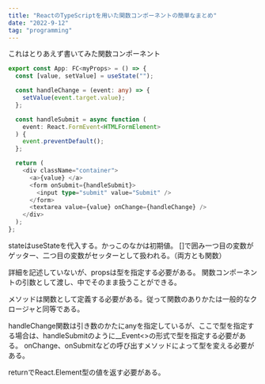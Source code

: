```yaml
---
title: "ReactのTypeScriptを用いた関数コンポーネントの簡単なまとめ"
date: "2022-9-12"
tag: "programming"
---
```


これはとりあえず書いてみた関数コンポーネント

```ts
export const App: FC<myProps> = () => {
  const [value, setValue] = useState("");

  const handleChange = (event: any) => {
    setValue(event.target.value);
  };

  const handleSubmit = async function (
    event: React.FormEvent<HTMLFormElement>
  ) {
    event.preventDefault();
  };

  return (
    <div className="container">
      <a>{value} </a>
      <form onSubmit={handleSubmit}>
        <input type="submit" value="Submit" />
      </form>
      <textarea value={value} onChange={handleChange} />
    </div>
  );
};

```
stateはuseStateを代入する。かっこのなかは初期値。
[]で囲み一つ目の変数がゲッター、二つ目の変数がセッターとして扱われる。（両方とも関数）

詳細を記述していないが、propsは型を指定する必要がある。
関数コンポーネントの引数として渡し、中でそのまま扱うことができる。

メソッドは関数として定義する必要がある。従って関数のありかたは一般的なクロージャと同等である。


handleChange関数は引き数のかたにanyを指定しているが、ここで型を指定する場合は、handleSubmitのように__Event<>の形式で型を指定する必要がある。
onChange、onSubmitなどの呼び出すメソッドによって型を変える必要がある。

returnでReact.Element型の値を返す必要がある。
